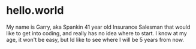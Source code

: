 # hello.world

My name is Garry, aka Spankin
41 year old Insurance Salesman that would like to get into coding, and really has no idea where to start.
I know at my age, it won't be easy, but Id like to see where I will be 5 years from now.

